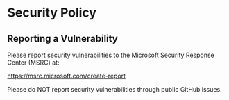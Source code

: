 # Security Policy

## Reporting a Vulnerability

Please report security vulnerabilities to the Microsoft Security Response Center (MSRC) at:

https://msrc.microsoft.com/create-report

Please do NOT report security vulnerabilities through public GitHub issues.
